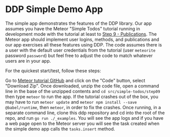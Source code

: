 # DDP Simple Demo App

The simple app demonstrates the features of the DDP library. Our app assumes you have the Meteor "Simple Todos" tutorial running in development mode with the tutorial at least to [Step 9 - Publications](https://github.com/meteor/blaze-tutorial/tree/master/src/simple-todos/step09). The Meteor app should implement user logins, methods, and publications and our app exercises all these features using DDP. The code assumes there is a user with the default user credentials from the tutorial (user `meteorite` password `password`) but feel free to adjust the code to match whatever users are in your app.

For the quickest start/test, follow these steps:

Go to [Meteor tutorial GitHub](https://github.com/meteor/blaze-tutorial) and click on the "Code" button, select "Download Zip". Once downloaded, unzip the code file, open a command line in the base of the unzipped contents and `cd src/simple-todos/step09` then type `meteor` to run the app. If the tutorial crashes out of the box, you may have to run `meteor update` and `meteor npm install --save @babel/runtime`, then `meteor`, in order to fix the crashes. Once running, in a separate command line, clone this ddp repository and cd into the root of the repo, and run `go run ./_examples`. You will see the app logs and if you have a web page open to the Meteor server you will see the task created when the simple demo app calls the `tasks.insert` method.